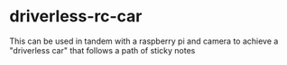 # driverless-rc-car
This can be used in tandem with a raspberry pi and camera to achieve a "driverless car" that follows a path of sticky notes
